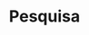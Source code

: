 ---
title: "Pesquisa" # in any language you want
layout: "search" # is necessary
# url: "/archive"
# description: "Description for Search"
summary: "search"
---